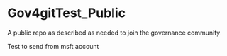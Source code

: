 # Gov4gitTest_Public
A public repo as described as needed to join the governance community


Test to send from msft account